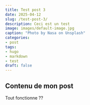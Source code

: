 ```yaml
---
title: Test post 3
date: 2025-04-12
slug: /test-post-3/
description: Ceci est un test
image: images/default-image.jpg
caption: "Photo by Nasa on Unsplash"
categories:
- post
tags:
- hugo
- markdown
- test
draft: false
---
```


## Contenu de mon post 

Tout fonctionne ??